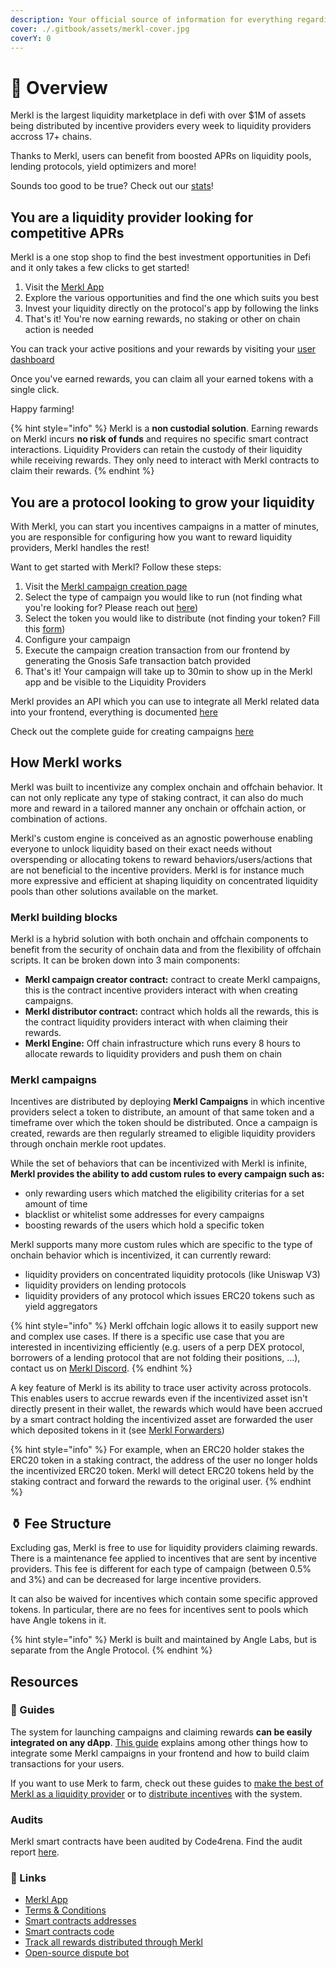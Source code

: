 ```yaml
---
description: Your official source of information for everything regarding the Merkl platform.
cover: ./.gitbook/assets/merkl-cover.jpg
coverY: 0
---
```


# 🥨 Overview

Merkl is the largest liquidity marketplace in defi with over $1M of assets being distributed by incentive providers every week to liquidity providers accross 17+ chains.

Thanks to Merkl, users can benefit from boosted APRs on liquidity pools, lending protocols, yield optimizers and more!

Sounds too good to be true? Check out our [stats](https://app.merkl.xyz/stats)!

## You are a liquidity provider looking for competitive APRs

Merkl is a one stop shop to find the best investment opportunities in Defi and it only takes a few clicks to get started!

1. Visit the [Merkl App](https://app.merkl.xyz/)
2. Explore the various opportunities and find the one which suits you best
3. Invest your liquidity directly on the protocol's app by following the links
4. That's it! You're now earning rewards, no staking or other on chain action is needed

You can track your active positions and your rewards by visiting your [user dashboard](https://beta.merkl.xyz/user/)

Once you've earned rewards, you can claim all your earned tokens with a single click.

Happy farming!

{% hint style="info" %}
Merkl is a **non custodial solution**. Earning rewards on Merkl incurs **no risk of funds** and requires no specific smart contract interactions. Liquidity Providers can retain the custody of their liquidity while receiving rewards. They only need to interact with Merkl contracts to claim their rewards.
{% endhint %}

## You are a protocol looking to grow your liquidity

With Merkl, you can start you incentives campaigns in a matter of minutes, you are responsible for configuring how you want to reward liquidity providers, Merkl handles the rest!

Want to get started with Merkl? Follow these steps:

1. Visit the [Merkl campaign creation page](https://app.merkl.xyz/create)
2. Select the type of campaign you would like to run (not finding what you're looking for? Please reach out [here]())
3. Select the token you would like to distribute (not finding your token? Fill this [form](https://tally.so/forms/3y2bqx))
4. Configure your campaign
5. Execute the campaign creation transaction from our frontend by generating the Gnosis Safe transaction batch provided
6. That's it! Your campaign will take up to 30min to show up in the Merkl app and be visible to the Liquidity Providers

Merkl provides an API which you can use to integrate all Merkl related data into your frontend, everything is documented [here](distribute/integrate/integration-guide.md)

Check out the complete guide for creating campaigns [here](./distribute/README.md)

## How Merkl works

Merkl was built to incentivize any complex onchain and offchain behavior. It can not only replicate any type of staking contract, it can also do much more and reward in a tailored manner any onchain or offchain action, or combination of actions.

Merkl's custom engine is conceived as an agnostic powerhouse enabling everyone to unlock liquidity based on their exact needs without overspending or allocating tokens to reward behaviors/users/actions that are not beneficial to the incentive providers. Merkl is for instance much more expressive and efficient at shaping liquidity on concentrated liquidity pools than other solutions available on the market.

### Merkl building blocks

Merkl is a hybrid solution with both onchain and offchain components to benefit from the security of onchain data and from the flexibility of offchain scripts. It can be broken down into 3 main components:

- **Merkl campaign creator contract:** contract to create Merkl campaigns, this is the contract incentive providers interact with when creating campaigns.
- **Merkl distributor contract:** contract which holds all the rewards, this is the contract liquidity providers interact with when claiming their rewards.
- **Merkl Engine:** Off chain infrastructure which runs every 8 hours to allocate rewards to liquidity providers and push them on chain

### Merkl campaigns

Incentives are distributed by deploying **Merkl Campaigns** in which incentive providers select a token to distribute, an amount of that same token and a timeframe over which the token should be distributed. Once a campaign is created, rewards are then regularly streamed to eligible liquidity providers through onchain merkle root updates.

While the set of behaviors that can be incentivized with Merkl is infinite, **Merkl provides the ability to add custom rules to every campaign such as:**

- only rewarding users which matched the eligibility criterias for a set amount of time
- blacklist or whitelist some addresses for every campaigns
- boosting rewards of the users which hold a specific token

Merkl supports many more custom rules which are specific to the type of onchain behavior which is incentivized, it can currently reward:

- liquidity providers on concentrated liquidity protocols (like Uniswap V3)
- liquidity providers on lending protocols
- liquidity providers of any protocol which issues ERC20 tokens such as yield aggregators

{% hint style="info" %}
Merkl offchain logic allows it to easily support new and complex use cases. If there is a specific use case that you are interested in incentivizing efficiently (e.g. users of a perp DEX protocol, borrowers of a lending protocol that are not folding their positions, ...), contact us on [Merkl Discord](https://discord.gg/jnYfrGxDbe).
{% endhint %}

A key feature of Merkl is its ability to trace user activity across protocols. This enables users to accrue rewards even if the incentivized asset isn't directly present in their wallet, the rewards which would have been accrued by a smart contract holding the incentivized asset are forwarded the user which deposited tokens in it (see [Merkl Forwarders](merkl-mechanism#merkl-forwarders))

{% hint style="info" %}
For example, when an ERC20 holder stakes the ERC20 token in a staking contract, the address of the user no longer holds the incentivized ERC20 token. Merkl will detect ERC20 tokens held by the staking contract and forward the rewards to the original user.
{% endhint %}

## ⚱️ Fee Structure

Excluding gas, Merkl is free to use for liquidity providers claiming rewards. There is a maintenance fee applied to incentives that are sent by incentive providers. This fee is different for each type of campaign (between 0.5% and 3%) and can be decreased for large incentive providers.

It can also be waived for incentives which contain some specific approved tokens. In particular, there are no fees for incentives sent to pools which have Angle tokens in it.

{% hint style="info" %}
Merkl is built and maintained by Angle Labs, but is separate from the Angle Protocol.
{% endhint %}

## Resources

### 📖 Guides

The system for launching campaigns and claiming rewards **can be easily integrated on any dApp**. [This guide](./distribute/integrate/integration-guide.md) explains among other things how to integrate some Merkl campaigns in your frontend and how to build claim transactions for your users.

If you want to use Merk to farm, check out these guides to [make the best of Merkl as a liquidity provider](./earn/README.md) or to [distribute incentives](./distribute/README.md) with the system.

### Audits

Merkl smart contracts have been audited by Code4rena. Find the audit report [here](https://code4rena.com/reports/2023-06-angle).

### 🔗 Links

- [Merkl App](https://app.merkl.xyz)
- [Terms & Conditions](./distribute/incentivizor-tc.md)
- [Smart contracts addresses](./addresses.md)
- [Smart contracts code](https://github.com/AngleProtocol/merkl-contracts)
- [Track all rewards distributed through Merkl](https://rewards.merkl.xyz/)
- [Open-source dispute bot](https://github.com/AngleProtocol/merkl-dispute)
